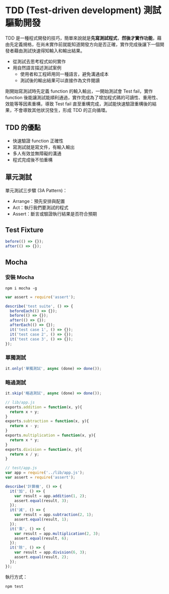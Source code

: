 # TDD (Test-driven development) 測試驅動開發

TDD 是一種程式開發的技巧，簡單來說就是**先寫測試程式**，**然後才實作功能**，藉由先定義規格，在尚未實作前就能知道開發方向是否正確，實作完成後讓下一個開發者藉由測試快速得知輸入和輸出結果。

- 從測試去思考程式如何實作
- 用自然語言描述測試案例
  - 使用者和工程師用同一種語言，避免溝通成本
  - 測試後的輸出結果可以直接作為文件閱讀

[](http://www.agilenutshell.com/assets/test-driven-development/tdd-circle-of-life.png)

剛開始寫測試時先定義 function 的輸入輸出，一開始測試會 Test fail，實作 function 後能讓測試能順利通過，實作完成為了增加程式碼的可讀性、重用性、效能等等因素重構，導致 Test fail 直至重構完成，測試能快速驗證重構後的結果，不會導致其他狀況發生，形成 TDD 的正向循環。

## TDD 的優點

- 快速驗證 function 正確性
- 寫測試就是寫文件，有輸入輸出
- 多人有效並無障礙的溝通
- 程式完成後不怕重構

## 單元測試

單元測試三步驟 (3A Pattern)：

- Arrange：預先安排與配置
- Act：執行我們要測試的程式
- Assert：斷言或驗證執行結果是否符合預期

## Test Fixture

```javascript
before(() => {});
after(() => {});
```

## Mocha

### 安裝 Mocha

```shell
npm i mocha -g
```

```javascript
var assert = require('assert');

describe('test suite', () => {
  beforeEach(() => {});
  before(() => {});
  after(() => {});
  afterEach(() => {});
  it('test case 1', () => {});
  it('test case 2', () => {});
  it('test case 3', () => {});
});
```

### 單獨測試

```javascript
it.only('單獨測試', async (done) => done());
```

### 略過測試

```javascript
it.skip('略過測試', async (done) => done());
```

```javascript
// lib/app.js
exports.addition = function(x, y){
  return x + y;
}
exports.subtraction = function(x, y){
  return x - y;
}
exports.multiplication = function(x, y){
  return x * y;
}
exports.division = function(x, y){
  return x / y;
}
```

```javascript
// test/app.js
var app = require('../lib/app.js');
var assert = require('assert');

describe('計算機', () => {
  it('加', () => {
    var result = app.addition(1, 2);
    assert.equal(result, 3);
  });
  it('減', () => {
    var result = app.subtraction(2, 1);
    assert.equal(result, 1);
  });
  it('乘', () => {
    var result = app.multiplication(2, 3);
    assert.equal(result, 6);
  });
  it('除', () => {
    var result = app.division(6, 3);
    assert.equal(result, 2);
  });
});
```

執行方式：

```shell
npm test
```